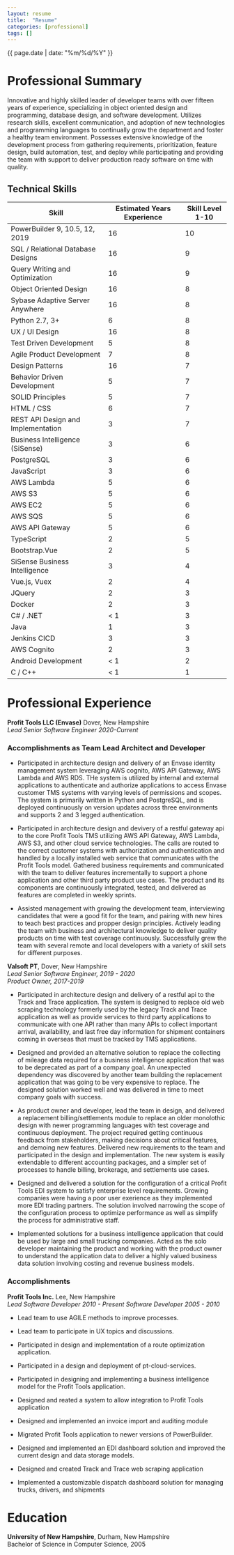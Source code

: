```yaml
---
layout: resume
title:  "Resume"
categories: [professional]
tags: []
---
```

{{ page.date | date: "%m/%d/%Y" }}


# Professional Summary
Innovative and highly skilled leader of developer teams with over fifteen years of experience, specializing in object
oriented design and programming, database design, and software development. Utilizes research skills,
excellent communication, and adoption of new technologies and programming languages to continually grow
the department and foster a healthy team environment. Possesses extensive knowledge of the development
process from gathering requirements, prioritization, feature design, build automation, test, and deploy while participating and providing the team with support to deliver production ready software on time with quality.

## Technical Skills

| Skill                                | Estimated Years Experience | Skill Level 1-10 |
|--------------------------------------|----------------------------|------------------|
| PowerBuilder 9, 10.5, 12, 2019       | 16                         | 10               |
| SQL / Relational Database Designs    | 16                         | 9                |
| Query Writing and Optimization       | 16                         | 9                |
| Object Oriented Design               | 16                         | 8                |
| Sybase Adaptive Server Anywhere      | 16                         | 8                |
| Python 2.7, 3+                       | 6                          | 8                |
| UX / UI Design                       | 16                         | 8                |
| Test Driven Development              | 5                          | 8                |
| Agile Product Development            | 7                          | 8                |
| Design Patterns                      | 16                         | 7                |
| Behavior Driven Development          | 5                          | 7                |
| SOLID Principles                     | 5                          | 7                |
| HTML / CSS                           | 6                          | 7                |
| REST API Design and Implementation   | 3                          | 7                |
| Business Intelligence (SiSense)      | 3                          | 6                |
| PostgreSQL                           | 3                          | 6                |
| JavaScript                           | 3                          | 6                |
| AWS Lambda                           | 5                          | 6                |
| AWS S3                               | 5                          | 6                |
| AWS EC2                              | 5                          | 6                |
| AWS SQS                              | 5                          | 6                |
| AWS API Gateway                      | 5                          | 6                |
| TypeScript                           | 2                          | 5                |
| Bootstrap.Vue                        | 2                          | 5                |
| SiSense Business Intelligence        | 3                          | 4                |
| Vue.js, Vuex                         | 2                          | 4                |
| JQuery                               | 2                          | 3                |
| Docker                               | 2                          | 3                |
| C# / .NET                            | < 1                        | 3                |
| Java                                 | 1                          | 3                |
| Jenkins CICD                         | 3                          | 3                |
| AWS Cognito                          | 2                         | 3                |
| Android Development                  | < 1                        | 2                |
| C / C++                              | < 1                        | 1                |

# Professional Experience

**Profit Tools LLC (Envase)** Dover, New Hampshire  
_Lead Senior Software Engineer 2020-Current_

### Accomplishments as Team Lead Architect and Developer

- Participated in architecture design and delivery of an Envase identity management system leveraging AWS cognito, AWS API Gateway, AWS Lambda and AWS RDS.  THe system is utilized by internal and external applications to authenticate and authorize applications to access Envase customer TMS systems with varying levels of permissions and scopes. The system is primarily written in Python and PostgreSQL, and is deployed continuously on version updates across three environments and supports 2 and 3 legged authentication.  

- Participated in architecture design and devivery of a restful gateway api to the core Profit Tools TMS utilizing AWS API Gateway, AWS Lambda, AWS S3, and other cloud service technologies.  The calls are routed to the correct customer systems with authorization and authentication and handled by a locally installed web service that communicates with the Profit Tools model.  Gathered business requirements and communicated with the team to deliver features incrementally to support a phone application and other third party product use cases.  The product and its components are continuously integrated, tested, and delivered as features are completed in weekly sprints.

- Assisted management with growing the development team, interviewing candidates that were a good fit for the team, and pairing with new hires to teach best practices and propper design principles.  Actively leading the team with business and architectural knowledge to deliver quality products on time with test coverage continuously.  Successfully grew the team with several remote and local developers with a variety of skill sets for different purposes.

**Valsoft PT**, Dover, New Hampshire  
_Lead Senior Software Engineer, 2019 - 2020_  
_Product Owner, 2017-2019_

- Participated in architecture design and delivery of a restful api to the Track and Trace application.  The system is designed to replace old web scraping technology formerly used by the legacy Track and Trace application as well as provide services to third party applications to communicate with one API rather than many APIs to collect important arrival, availability, and last free day information for shipment containers coming in overseas that must be tracked by TMS applications.

- Designed and provided an alternative solution to replace the collecting of mileage data required for a business intelligence application that was to be deprecated as part of a company goal.  An unexpected dependency was discovered by another team building the replacement application that was going to be very expensive to replace.  The designed solution worked well and was delivered in time to meet company goals with success.

- As product owner and developer, lead the team in design, and delivered a replacement billing/settlements module to replace an older monolothic design with newer programming languages with test coverage and continuous deployment.  The project required getting continuous feedback from stakeholders, making decisions about critical features, and demoing new features.  Delivered new requirements to the team and participated in the design and implementation.  The new system is easily extendable to different accounting packages, and a simpler set of processes to handle billing, brokerage, and settlements use cases.

- Designed and delivered a solution for the configuration of a critical Profit Tools EDI system to satisfy enterprise level requirements.  Growing companies were having a poor user exerience as they implemented more EDI trading partners.  The solution involved narrowing the scope of the configuration process to optimize performance as well as simplify the process for administrative staff.

- Implemented solutions for a business intelligence application that could be used by large and small trucking companies.  Acted as the solo developer maintaining the product and working with the product owner to understand the application data to deliver a highly valued business data solution involving costing and revenue business models.


### Accomplishments

**Profit Tools Inc.** Lee, New Hampshire  
_Lead Software Developer 2010 - Present_
_Software Developer 2005 - 2010_

- Lead team to use AGILE methods to improve processes.

- Lead team to participate in UX topics and discussions.

- Participated in design and implementation of a route optimization application.

- Participated in a design and deployment of pt-cloud-services.

- Participated in designing and implementing a business intelligence model for the Profit Tools application.

- Designed and reated a system to allow integration to Profit Tools application

- Designed and implemented an invoice import and auditing module

- Migrated Profit Tools application to newer versions of PowerBuilder.

- Designed and implemented an EDI dashboard solution and improved the current design and data storage models.

- Designed and created Track and Trace web scraping application

- Implemented a customizable dispatch dashboard solution for managing trucks, drivers, and shipments



# Education
**University of New Hampshire**, Durham, New Hampshire  
Bachelor of Science in Computer Science, 2005
